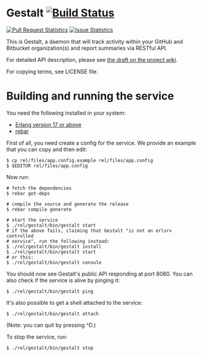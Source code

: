 Gestalt  [![Build Status](https://travis-ci.org/codingteam/Gestalt.png?branch=develop)](https://travis-ci.org/codingteam/Gestalt)
=======
[![Pull Request Statistics](http://issuestats.com/github/codingteam/Gestalt/badge/pr?style=flat-square)](http://www.issuestats.com/github/codingteam/Gestalt
) [![Issue Statistics](http://issuestats.com/github/codingteam/Gestalt/badge/issue?style=flat-square)](http://www.issuestats.com/github/codingteam/Gestalt)

This is Gestalt, a daemon that will track activity within your GitHub and
Bitbucket organization(s) and report summaries via RESTful API.

For detailed API description, please see [the draft on the project
wiki](https://github.com/codingteam/Gestalt/wiki/Public-API).

For copying terms, see LICENSE file.

# Building and running the service

You need the following installed in your system:

* [Erlang version 17 or above](erlang.org)
* [rebar](https://github.com/rebar/rebar/wiki/Getting-started#first-steps)

First of all, you need create a config for the service. We provide an example
that you can copy and then edit:

    $ cp rel/files/app.config.example rel/files/app.config
    $ $EDITOR rel/files/app.config

Now run:

    # fetch the dependencies
    $ rebar get-deps

    # compile the source and generate the release
    $ rebar compile generate

    # start the service
    $ ./rel/gestalt/bin/gestalt start
    # if the above fails, claiming that Gestalt "is not an erlsrv controlled
    # service", run the following instead:
    $ ./rel/gestalt/bin/gestalt install
    $ ./rel/gestalt/bin/gestalt start
    # or this:
    $ ./rel/gestalt/bin/gestalt console

You should now see Gestalt's public API responding at port 8080. You can also
check if the service is alive by pinging it:

    $ ./rel/gestalt/bin/gestalt ping

It's also possible to get a shell attached to the service:

    $ ./rel/gestalt/bin/gestalt attach

(Note: you can quit by pressing ^D.)

To stop the service, run:

    $ ./rel/gestalt/bin/gestalt stop
